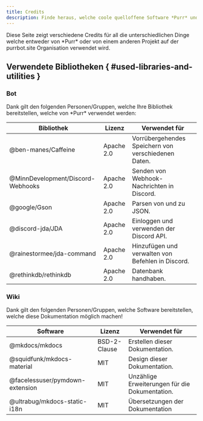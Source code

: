 ```yaml
---
title: Credits
description: Finde heraus, welche coole quelloffene Software *Purr* und die API funktionieren lässt.
---
```


Diese Seite zeigt verschiedene Credits für all die unterschiedlichen Dinge welche entweder von \*Purr\* oder von einem anderen Projekt auf der purrbot.site Organisation verwendet wird.

## Verwendete Bibliotheken { #used-libraries-and-utilities }

### Bot
Dank gilt den folgenden Personen/Gruppen, welche Ihre Bibliothek bereitstellen, welche von \*Purr\* verwendet werden:

| Bibliothek                        | Lizenz     | Verwendet für                                                 |
|-----------------------------------|------------|---------------------------------------------------------------|
| @ben-manes/Caffeine               | Apache 2.0 | Vorrübergehendes Speichern von verschiedenen Daten.           |
| @MinnDevelopment/Discord-Webhooks | Apache 2.0 | Senden von Webhook-Nachrichten in Discord.                    |
| @google/Gson                      | Apache 2.0 | Parsen von und zu JSON.                                       |
| @discord-jda/JDA                  | Apache 2.0 | Einloggen und verwenden der Discord API.                      |
| @rainestormee/jda-command         | Apache 2.0 | Hinzufügen und verwalten von Befehlen in Discord.             |
| @rethinkdb/rethinkdb              | Apache 2.0 | Datenbank handhaben.                                          |

### Wiki
Dank gilt den folgenden Personen/Gruppen, welche Software bereitstellen, welche diese Dokumentation möglich machen!

| Software                        | Lizenz       | Verwendet für                                  |
|---------------------------------|--------------|------------------------------------------------|
| @mkdocs/mkdocs                  | BSD-2-Clause | Erstellen dieser Dokumentation.                |
| @squidfunk/mkdocs-material      | MIT          | Design dieser Dokumentation.                   |
| @facelessuser/pymdown-extension | MIT          | Unzählige Erweiterungen für die Dokumentation. |
| @ultrabug/mkdocs-static-i18n    | MIT          | Übersetzungen der Dokumentation                |
